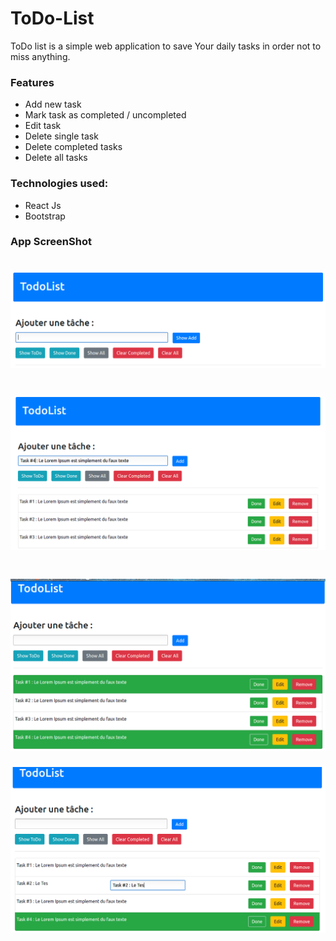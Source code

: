 # ToDo-List

ToDo list is a simple web application to save Your daily tasks in order not to miss anything.

### Features

- Add new task
- Mark task as completed / uncompleted
- Edit task
- Delete single task
- Delete completed tasks
- Delete all tasks

### Technologies used:

- React Js
- Bootstrap

### App ScreenShot

![Alt](https://raw.githubusercontent.com/SnYoussef07/ToDoList-With-React-JS/master/img1.png)
======
![Alt](https://raw.githubusercontent.com/SnYoussef07/ToDoList-With-React-JS/master/img2.png)
======
![Alt](https://raw.githubusercontent.com/SnYoussef07/ToDoList-With-React-JS/master/img3.png)
======
![Alt](https://raw.githubusercontent.com/SnYoussef07/ToDoList-With-React-JS/master/img4.png)





